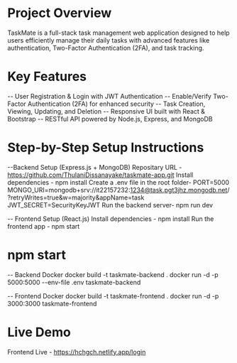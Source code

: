 # Project Overview
TaskMate is a full-stack task management web application designed to help users efficiently manage their daily tasks with advanced features like authentication, Two-Factor Authentication (2FA), and task tracking.

# Key Features
-- User Registration & Login with JWT Authentication
-- Enable/Verify Two-Factor Authentication (2FA) for enhanced security
-- Task Creation, Viewing, Updating, and Deletion
-- Responsive UI built with React & Bootstrap
-- RESTful API powered by Node.js, Express, and MongoDB

# Step-by-Step Setup Instructions
--Backend Setup (Express.js + MongoDB)
Repositary URL - https://github.com/ThulaniDissanayake/taskmate-app.git
Install dependencies - npm install
Create a .env file in the root folder- PORT=5000
                                       MONGO_URI=mongodb+srv://it22157232:1234@task.pgt3jhz.mongodb.net/?retryWrites=true&w=majority&appName=task
                                       JWT_SECRET=SecurityKeyJWT
Run the backend server- npm run dev

-- Frontend Setup (React.js)
Install dependencies - npm install
Run the frontend app - npm start

# npm start
-- Backend Docker
docker build -t taskmate-backend .
docker run -d -p 5000:5000 --env-file .env taskmate-backend

-- Frontend Docker
docker build -t taskmate-frontend .
docker run -d -p 3000:3000 taskmate-frontend

#  Live Demo 
Frontend Live - https://hchgch.netlify.app/login